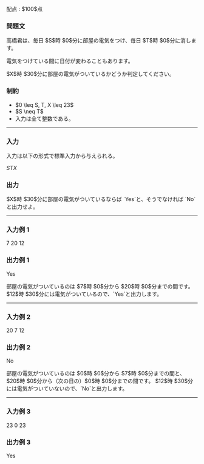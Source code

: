 
<div>

<span>

<span>

<p>
配点 : $100$点
</p>

<div>

<section>

### **問題文**

<p>
高橋君は、毎日 $S$時 $0$分に部屋の電気をつけ、毎日 $T$時 $0$分に消します。

電気をつけている間に日付が変わることもあります。
</p>

<p>
$X$時 $30$分に部屋の電気がついているかどうか判定してください。
</p>

</section>

</div>

<div>

<section>

### **制約**

<ul>

<li>
$0 \leq S, T, X \leq 23$
</li>

<li>
$S \neq T$
</li>

<li>
入力は全て整数である。
</li>

</ul>

</section>

</div>

---

<div>

<div>

<section>

### **入力**

<p>
入力は以下の形式で標準入力から与えられる。
</p>

<div>

$S$$T$$X$
</div>

</section>

</div>

<div>

<section>

### **出力**

<p>
$X$時 $30$分に部屋の電気がついているならば `Yes`と、そうでなければ `No`と出力せよ。
</p>

</section>

</div>

</div>

---

<div>

<section>

### **入力例 1**

<div>

7 20 12

</div>

</section>

</div>

<div>

<section>

### **出力例 1**

<div>

Yes

</div>

<p>
部屋の電気がついているのは $7$時 $0$分から $20$時 $0$分までの間です。$12$時 $30$分には電気がついているので、`Yes`と出力します。
</p>

</section>

</div>

---

<div>

<section>

### **入力例 2**

<div>

20 7 12

</div>

</section>

</div>

<div>

<section>

### **出力例 2**

<div>

No

</div>

<p>
部屋の電気がついているのは $0$時 $0$分から $7$時 $0$分までの間と、$20$時 $0$分から（次の日の）$0$時 $0$分までの間です。
$12$時 $30$分には電気がついていないので、`No`と出力します。
</p>

</section>

</div>

---

<div>

<section>

### **入力例 3**

<div>

23 0 23

</div>

</section>

</div>

<div>

<section>

### **出力例 3**

<div>

Yes

</div>

</section>

</div>

</span>

</span>

</div>
